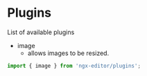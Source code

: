 # Plugins

List of available plugins

- image
  - allows images to be resized.

```js
import { image } from 'ngx-editor/plugins';
```
